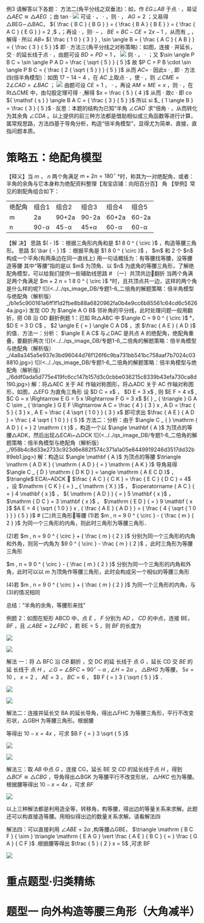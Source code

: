 例3 请解答以下各题：
方法二(角平分线之双垂法)：如，作 $E G \bot A B$ 于点 $\cdot$ ，易证 $\triangle A E C { \cong } \triangle A E G$ ；由 tan $\cdot$
![](<../../qs_image_DB/专题1-6_二倍角的解题策略：倍半角模型与绝配角（解析版）_/67cd8697968ea9b3aedc8fc4c22008ac8a90d21dde1163b6109be60fba065918.jpg>)
可设 $\cdot$ ， $\cdot$ ，则 $\cdot$ ， $A G = 2$ ；又易得△BEG∽△BAC， ${ \frac { B C } { B G } } = { \frac { B A } { B E } } = { \frac { A C } { E G } } = 2 ,$ ，；再设 $\cdot$ ，则$\cdot$ $-$ ， $B E { = } B C { - } C E { = } 2 x { - } 1$ ，从而有 $\_$ ，解得 $\cdot$ 所以 $A B =$ ${ \frac { 1 0 } { 3 } } , \sin \angle B = { \frac { A C } { A B } } = { \frac { 3 } { 5 } }$ 即 $\cdot$ 方法三(角平分线之对称策略)：如图，连接 $\cdot$ 并延长，交 $\cdot$ 的延长线于点 $\cdot$ ，由题可设 $B D = P D = 1$ ，
![](<../../qs_image_DB/专题1-6_二倍角的解题策略：倍半角模型与绝配角（解析版）_/365c25e31cee42b991e17c3f469f30c3da3bbd496a24aa04d3975bc9290cbe64.jpg>)
则 $\cdot$ ， $\cdot$ ；又 $\sin \angle P B C = \sin \angle P A D = \frac { \sqrt { 5 } } { 5 }$ 故 $P C = P B \cdot \sin \angle P B C = { \frac { 2 { \sqrt { 5 } } } { 5 } }$ 从而 $A C =$ $\cdot$ 因此s $\cdot$ , 即 $\cdot$ 方法四(倍半角模型)：如图 $1 7 - 1 4 - 4$ ，在 $A C$ 上取点 $\cdot$ ，使 $\cdot$ ，则 $\angle C M E { = } 2 \angle C A D { = } \angle B A C$ ；
![](<../../qs_image_DB/专题1-6_二倍角的解题策略：倍半角模型与绝配角（解析版）_/2c936c1c03d5d075b4e30a1fe1149cd5285e99404a08a5544b28864536ca72a7.jpg>)
由题可设 $C E { = } 1$ ， $\cdot$ ，再设 $A M { = } M E { = } x$ ，则 $\cdot$ ，在 Rt△CME 中，由勾股定理可得 $\cdot$ ,解得 $x = \frac { 5 } { 4 }$ 从而 $\cdot$ 故c $\cdot$ 即 co ${ \mathsf { s } } \angle B A C = { \frac { 3 } { 5 } }$ 所以 si $_ { 1 \angle B } = \frac { 3 } { 5 }$ $\cdot$ 反思：本题的结构为已知“半角 $\angle C A D ^ { \prime }$ 求"倍角 $\cdot$ ，从而转化为其余角 $\angle C D A$ 。以上提供的前三种方法都是借助相似或三角函数等进行计算，属常规思路，方法四基于导角分析，构造“倍半角模型”，显得尤为简单、直接，直指问题本质。
# 策略五：绝配角模型
【释义】当 $m$ ， $n$ 两个角满足 $m + 2 n { = } 1 8 0 ^ { \circ }$ °时，称其为一对绝配角，或者：半角的余角与它本身称为绝配资料整理【淘宝店铺：向阳百分百】
角
【举例】常见的剧配角组合如下：
<table><tr><td rowspan=1 colspan=1>绝配角</td><td rowspan=1 colspan=1>组合1</td><td rowspan=1 colspan=1>组合2</td><td rowspan=1 colspan=1>组合3</td><td rowspan=1 colspan=1>组合4</td><td rowspan=1 colspan=1>组合5</td></tr><tr><td rowspan=1 colspan=1>m</td><td rowspan=1 colspan=1>2a</td><td rowspan=1 colspan=1>90+2a</td><td rowspan=1 colspan=1>90-2a</td><td rowspan=1 colspan=1>60+2a</td><td rowspan=1 colspan=1>60-2a</td></tr><tr><td rowspan=1 colspan=1>n</td><td rowspan=1 colspan=1>90-α</td><td rowspan=1 colspan=1>45-α</td><td rowspan=1 colspan=1>45+α</td><td rowspan=1 colspan=1>60-α</td><td rowspan=1 colspan=1>60-α</td></tr></table>
【解 决】 思路 $( - )$ ：根据三角形内角和是 $1 8 0 ^ { \circ }$ ，构造等腰三角形。
思路 $( \bar { - } )$ ：根据平角是 $1 8 0 ^ { \circ }$ ， $m$ 和 2 个 $n$ 构成一个平角(有两条边在同一直线上)
用一句话概括为：有等腰找等腰，没等腰造等腰
其中“等腰”指的是以 $m$ 为顶角、以 $n$ 为底角的等腰三角形，了解绝配角模型，可以给我们提供一些辅助线思路
# （一）共顶共边翻折
当两个角满足两个角满足 $m + 2 n = 1 8 0 ^ { \circ }$ °时，且共顶点共一边，这样的两个角是什么样的呢?
![](<../../qs_image_DB/专题1-6_二倍角的解题策略：倍半角模型与绝配角（解析版）_/b1e5c900161a6ff1f1d2fbe8b88a6820962fa0b4e9cc6b85561c64cd6c56264a.jpg>)
发现 OD 为 $\angle A O B$ 邻补角的平分线，此时处理问题一般用翻折，把 OB 沿 OD 翻折例题 1：已知 Rt△ABC 中 $\angle C = 9 0 ^ { \circ }$ °， $D E = 3 D C$ ， $2 \angle E { = } \angle C A D$ ，求 $\frac { A E } { A D }$ 的值．方法一：分析： $\angle E A C$ 与∠DAC 是共点 A 的绝配角，绝配角重叠，要翻折两次
![](<../../qs_image_DB/专题1-6_二倍角的解题策略：倍半角模型与绝配角（解析版）_/4a8a345a5e937e3bd96044d76f126f6c9ba731bb541bc758aaf7b7024c038810.jpg>)
![](<../../qs_image_DB/专题1-6_二倍角的解题策略：倍半角模型与绝配角（解析版）_/6ddf0ada5d775e419fc6cc147b157d3c0cbbe036215c8339b43efa730ca8d190.jpg>)
解：将△AEC 关于 AE 作轴对称图形，将△ADC 关于 AC 作轴对称图形，如图，△EFG 为直角三角形  
设 $D C = x$ ， $D E = 3 x$ , 则 $E F = 4 x$ , $C G = x \Rightarrow E G = 5 x \Rightarrow F G = 3 x$   
${ } _ { \triangle } G A C \sim _ { \triangle } G E F \Rightarrow A C = \frac { 4 } { 3 } x , A D = \frac { 5 } { 3 } x , A E = \frac { 4 \sqrt { 1 0 } } { 3 } x$   
即可求出 $\frac { A E } { A D } = \frac { 4 \sqrt { 1 0 } } { 5 }$
方法二：分析：由于 $\angle C _ { } \mathrm { A D } { = } 2 \mathrm { t }$ ，构造一个以 $\angle \mathbf { A }$ 为顶点的等腰△ADK，然后出现△ECA\~△DCK
![](<../../qs_image_DB/专题1-6_二倍角的解题策略：倍半角模型与绝配角（解析版）_/958b4c8d33e2733c923d6e882f574c371a1a05e8449919246d3517dd32b89eb1.jpg>)
解：构造以 $\angle \mathbf { A }$ 为顶点的等腰 $\triangle \mathrm { A D K } ( \mathrm { A D } { = } \mathrm { A K } )$   
导角易得 $\angle C _ { Ḋ } \mathrm { Ḋ K Ḍ } = \angle \mathrm { A E C Ḍ }$ ， $\triangle$ ECA\~ADCK  
 $\frac { A C } { C K } = \frac { E C } { D C } = 4$ ，设 $\mathrm { C K } { = } _ { \mathrm { X } }$ ， $\operatorname { A C } { = } 4 \mathbf { x }$ ， ${ \mathrm { A D } } { = } 5 \mathbf { x }$ ， $\mathrm { D C } = 3 \mathbf { x }$ ， $\mathrm { E D } { = } 9 \mathbf { x }$   
$A E = 4 { \sqrt { 1 0 } } x , { \frac { A E } { A D } } = { \frac { 4 { \sqrt { 1 0 } } } { 5 } }$
# (二)共三角形等腰
(1)若 $m , n = 9 0 ^ { \circ } - { \frac { m } { 2 } }$ 为同一个三角形的内角，则此时三角形为等腰三角形．

(2)若 $m , n = 9 0 ^ { \circ } + { \frac { m } { 2 } }$ 分别为同一个三角形的内角和外角，则另一内角为 $9 0 ^ { \circ } - \frac { m } { 2 }$ ，此时三角形为等腰三角形

$m , n = 9 0 ^ { \circ } - { \frac { m } { 2 } }$ 分别为同一个三角形的内角和外角，此时可以以 $m$ 为顶角作等腰三角形，此时会构成另一个相似的等腰三角形

(4)若 $m , n = 9 0 ^ { \circ } + { \frac { m } { 2 } }$ 为同一个三角形的内角，与(3)的情况相同

总结：“半角的余角，等腰形来找”

例题 2：如图在矩形 ABCD 中，点 $E$ ， $F$ 分别为 $A D$ ， $C D$ 的中点，连接 BE， $B F$ ，且 $\angle A B E { = } 2 \angle F B C$ ，若 BE$= 5$ ，则 $B F$ 的长度为

![](<../../qs_image_DB/专题1-6_二倍角的解题策略：倍半角模型与绝配角（解析版）_/6fded1dd4cc66f3aa2af25ec79ea54e2cb3770cbf04dc24f96a294336da72175.jpg>)

![](<../../qs_image_DB/专题1-6_二倍角的解题策略：倍半角模型与绝配角（解析版）_/905cd7ac1affd13cd0542d5c1ca286a3a1fdef36a45fd873a5db1a0983e2acaa.jpg>)

解法 一：将 $\triangle$ BFC 沿 $C B$ 翻折 ，交 DC 的延 长线于 点 $G$ ，延长 CD 交 $B E$ 的延 长线于 点 $H$ ，$\angle G = \angle B F C = 9 0 ^ { \circ } - \alpha$ , $\angle H { = } 2 \alpha$ ， $\triangle B H G$ 为等腰， $5 x { = } 1 0$ ， $x { = } 2$ ， $A E { = } 3$ ， $B C { = } 6$ ， $B F { = } 3 { \sqrt { 5 } }$ ．

![](<../../qs_image_DB/专题1-6_二倍角的解题策略：倍半角模型与绝配角（解析版）_/71b87cda591e70f91ef8f617ab45d7b4b993cfcb60c01c807f3282ad6961d8d4.jpg>)

![](<../../qs_image_DB/专题1-6_二倍角的解题策略：倍半角模型与绝配角（解析版）_/287150cc09122f2b1856ed685a4638ccae7dc54fe02437026221c6169eb34c5d.jpg>)

解法二：连接并延长交 BA 的延长导角，得出△FHC 为等腰三角形，平行不改变形状，△GBH 为等腰三角形。根据腰

等得出 $1 0 - x { = } 4 x$ ，可求 $B F { = } 3 \sqrt { 5 }$

![](<../../qs_image_DB/专题1-6_二倍角的解题策略：倍半角模型与绝配角（解析版）_/a699284f90a969c01497df45eded813377773cafec3802373cb80a245739a70a.jpg>)

![](<../../qs_image_DB/专题1-6_二倍角的解题策略：倍半角模型与绝配角（解析版）_/a2ad8d4d75757246018cf41e7b849f4d11f16a8d452ae1b2248dd3a4efa28159.jpg>)

解法三：取 $A B$ 中点 $G$ ，连接 CG，延长 BE 交 $C D$ 的延长线于点 $H$ ，得到 $\triangle B C F { \cong } \triangle C B G$ ，导角得出△BGK 为等腰平行不改变形状， $\triangle H K C$ 也为等腰。根据腰等得出 $1 0 - x { = } 4 x$ ，可求 $B F$

![](<../../qs_image_DB/专题1-6_二倍角的解题策略：倍半角模型与绝配角（解析版）_/09a51a0a3b0999b90823df7ec8a2dba07e2953052d397a009ef50826fb1ad560.jpg>)

以上三种解法都是利用造全等，转移角，构等腰，得出边的等量关系来求解。此题还可以构直接造等腰。用相似得出边的数量关系求解。请看解法四

解法四：可以直接利用 $\angle A B E { = } 2 \alpha$ ,构等腰△GBE， $\triangle \mathrm { B C F } { \sim } \triangle \mathrm { E A G } \vert \frac { A E } { B C } { = } \frac { G A } { C F }$ .根据腰等得出 $\frac { 5 } { 2 } x = 5$ ,可求 BF

![](<../../qs_image_DB/专题1-6_二倍角的解题策略：倍半角模型与绝配角（解析版）_/c2e3bea7d5420e6a6c550bf5ed219178c7d3fce25151d6f6bec223a8633055e9.jpg>)

# 重点题型·归类精练

# 题型一 向外构造等腰三角形（大角减半）
